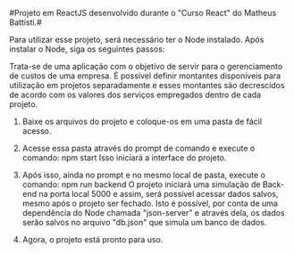 #Projeto em ReactJS desenvolvido durante o "Curso React" do Matheus Battisti.#

Para utilizar esse projeto, será necessário ter o Node instalado. Após instalar o Node, siga os seguintes passos:

Trata-se de uma aplicação com o objetivo de servir para o gerenciamento de custos de uma empresa. É possível definir montantes disponíveis para utilização em projetos separadamente e esses montantes são decrescidos de acordo com os valores dos serviços empregados dentro de cada projeto.

1. Baixe os arquivos do projeto e coloque-os em uma pasta de fácil acesso.

2. Acesse essa pasta através do prompt de comando e execute o comando: npm start
  Isso iniciará a interface do projeto.

3. Após isso, ainda no prompt e no mesmo local de pasta, execute o comando: npm run backend
  O projeto iniciará uma simulação de Back-end na porta local 5000 e assim, será possível acessar dados salvos, mesmo após o projeto ser fechado. Isto é possível, por conta de uma dependência do Node chamada "json-server" e através dela, os dados serão salvos no arquivo "db.json" que simula um banco de dados.

4. Agora, o projeto está pronto para uso.
